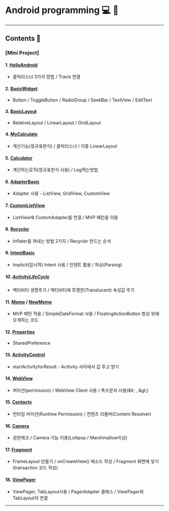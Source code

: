 # Android programming :computer: :memo:
---
## Contents :open_file_folder:



### [Mini Project]
  #### 1. [HelloAndroid](https://github.com/mdy0501/Study/tree/master/Android/Mini%20Project/HelloAndroid)
  - 클릭리스너 3가지 방법 / Travis 연결

  #### 2. [BasicWidget](https://github.com/mdy0501/Study/tree/master/Android/Mini%20Project/BasicWidget)
  - Button / ToggleButton / RadioGroup / SeekBar / TextView / EditText

  #### 3. [BasicLayout](https://github.com/mdy0501/Study/tree/master/Android/Mini%20Project/BasicLayout)
  - RelativeLayout / LinearLayout /  GridLayout

  #### 4. [MyCalculate](https://github.com/mdy0501/Study/tree/master/Android/Mini%20Project/MyCalculate)
  - 계산기능(정규표현식) / 클릭리스너 / 이중 LinearLayout

  #### 5. [Calculator ](https://github.com/mdy0501/Study/tree/master/Android/Mini%20Project/Calculator)  
  - 계산하는로직(정규표현식 사용) / Log찍는방법

  #### 6. [AdapterBasic](https://github.com/mdy0501/Study/tree/master/Android/Mini%20Project/AdapterBasic)
  - Adapter 사용 - ListView, GridView, CustomView

  #### 7. [CustomListView](https://github.com/mdy0501/Study/tree/master/Android/Mini%20Project/CustomListView)
  - ListView에 CustomAdapter를 연결 / MVP 패턴을 이용

  #### 8. [Recycler ](https://github.com/mdy0501/Study/tree/master/Android/Mini%20Project/Recycler)
  - Inflater를 꺼내는 방법 2가지 / Recycler 만드는 순서

  #### 9. [IntentBasic](https://github.com/mdy0501/Study/tree/master/Android/Mini%20Project/IntentBasic)
  - Implicit(암시적) Intent 사용 /  인텐트 활용 / 파싱(Parsing)

  ##### 10. [ActivityLifeCycle](https://github.com/mdy0501/Study/tree/master/Android/Mini%20Project/ActivityLifeCycle)
  - 액티비티 생명주기 / 액티비티에 투명한(Translucent) 속성값 주기

  #### 11. [Memo](https://github.com/mdy0501/Study/tree/master/Android/Mini%20Project/Memo) /  [NewMemo](https://github.com/mdy0501/Study/tree/master/Android/Mini%20Project/NewMemo)
  - MVP 패턴 적용 / SimpleDateFormat 사용 / FloatingActionButton 항상 위에 오게하는 코드

  #### 12. [Properties](https://github.com/mdy0501/Study/tree/master/Android/Mini%20Project/Properties)
  - SharedPreference

  #### 13. [ActivityControl](https://github.com/mdy0501/Study/tree/master/Android/Mini%20Project/ActivityControl)
  - startActivityforResult - Acitivity 사이에서 값 주고 받기

  #### 14. [WebView](https://github.com/mdy0501/Study/tree/master/Android/Mini%20Project/WebView)
  - 퍼미션(permission) / WebView Client 사용 / 특수문자 사용(\&lt; , \&gt;)

  #### 15. [Contacts](https://github.com/mdy0501/Study/tree/master/Android/Mini%20Project/Contacts)
  - 런타임 퍼미션(Runtime Permission) / 컨텐츠 리졸버(Content Resolver)

  #### 16. [Camera](https://github.com/mdy0501/Study/tree/master/Android/Mini%20Project/Camera)
  - 권한체크 / Camera 기능 이용(Lollipop / Marshmallow이상)

  #### 17. [Fragment](https://github.com/mdy0501/Study/tree/master/Android/Mini%20Project/Fragment)
  - FrameLayout 만들기 / onCreateView() 메소드 작성 / Fragment 화면에 넣기(transaction 코드 작성)

  #### 18. [ViewPager](https://github.com/mdy0501/Study/tree/master/Android/Mini%20Project/ViewPager)
  - ViewPager, TabLayout사용 / PagerAdapter 클래스 / ViewPager와 TabLayout의 연결


*****
